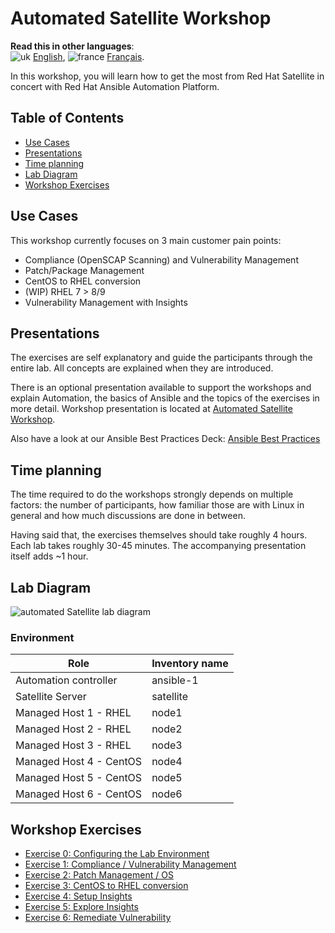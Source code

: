 # Automated Satellite Workshop

**Read this in other languages**:
<br>![uk](../../images/uk.png) [English](README.md), ![france](../../images/fr.png) [Français](README.fr.md).
<br>

In this workshop, you will learn how to get the most from Red Hat Satellite in concert with Red Hat Ansible Automation Platform.

## Table of Contents
- [Use Cases](#use-cases)
- [Presentations](#presentations)
- [Time planning](#time-planning)
- [Lab Diagram](#lab-diagram)
- [Workshop Exercises](#Workshop-Exercises)

## Use Cases

This workshop currently focuses on 3 main customer pain points:
- Compliance (OpenSCAP Scanning) and Vulnerability Management
- Patch/Package Management
- CentOS to RHEL conversion
- (WIP) RHEL 7 > 8/9
- Vulnerability Management with Insights

## Presentations

The exercises are self explanatory and guide the participants through the entire lab. All concepts are explained when they are introduced.

There is an optional presentation available to support the workshops and explain Automation, the basics of Ansible and the topics of the exercises in more detail.  Workshop presentation is located at [Automated Satellite Workshop](https://aap2.demoredhat.com/decks/ansible_auto_satellite.pdf).

Also have a look at our Ansible Best Practices Deck:
[Ansible Best Practices](../../decks/ansible_best_practices.pdf)

## Time planning

The time required to do the workshops strongly depends on multiple factors: the number of participants, how familiar those are with Linux in general and how much discussions are done in between.

Having said that, the exercises themselves should take roughly 4 hours. Each lab takes roughly 30-45 minutes. The accompanying presentation itself adds ~1 hour.

## Lab Diagram
![automated Satellite lab diagram](../../images/ansible_smart_mgmt_diagram.png#centreme)

### Environment

| Role                    | Inventory name |
| ------------------------| ---------------|
| Automation controller   | ansible-1      |
| Satellite Server        | satellite      |
| Managed Host 1 - RHEL   | node1          |
| Managed Host 2 - RHEL   | node2          |
| Managed Host 3 - RHEL   | node3          |
| Managed Host 4 - CentOS | node4          |
| Managed Host 5 - CentOS | node5          |
| Managed Host 6 - CentOS | node6          |



## Workshop Exercises

* [Exercise 0: Configuring the Lab Environment](0-setup/README.md)
* [Exercise 1: Compliance / Vulnerability Management](1-compliance/README.md)
* [Exercise 2: Patch Management / OS](2-patching/README.md)
* [Exercise 3: CentOS to RHEL conversion](3-convert2rhel/README.md)
* [Exercise 4: Setup Insights](4-setupinsights/README.md)
* [Exercise 5: Explore Insights](5-exploreinsights/README.md)
* [Exercise 6: Remediate Vulnerability](6-remediatevulnerability/README.md)
